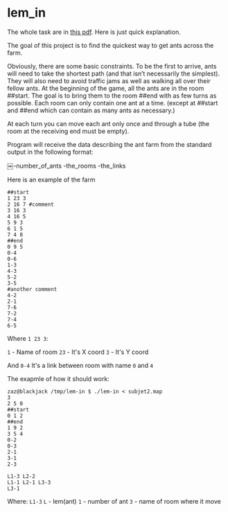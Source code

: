 # lem_in

The whole task are in [this pdf](https://github.com/franckevicz/lem_in/blob/master/lem-in.en.pdf).
Here is just quick explanation.

The goal of this project is to find the quickest way to get ants across the farm.

Obviously, there are some basic constraints. To be the first to arrive, ants will need to take the shortest path (and that isn’t necessarily the simplest). They will also need to avoid traffic jams as well as walking all over their fellow ants.
At the beginning of the game, all the ants are in the room ##start. The goal is to bring them to the room ##end with as few turns as possible. Each room can only contain one ant at a time. (except at ##start and ##end which can contain as many ants as necessary.)

At each turn you can move each ant only once and through a tube (the room at the receiving end must be empty).

Program will receive the data describing the ant farm from the standard output in the following format:

￼-number_of_ants
-the_rooms
-the_links

Here is an example of the farm
```
##start
1 23 3
2 16 7 #comment
3 16 3
4 16 5
5 9 3
6 1 5
7 4 8
##end
0 9 5
0-4
0-6
1-3
4-3
5-2
3-5
#another comment
4-2
2-1
7-6
7-2
7-4
6-5
```

Where `1 23 3`:

`1` - Name of room
`23` - It's X coord
`3` - It's Y coord

And `0-4`
It's a link between room with name `0` and `4`

The exapmle of how it should work:
```
zaz@blackjack /tmp/lem-in $ ./lem-in < subjet2.map
3
2 5 0 
##start
0 1 2 
##end
1 9 2 
3 5 4
0-2
0-3
2-1
3-1
2-3

L1-3 L2-2
L1-1 L2-1 L3-3
L3-1
```
Where: `L1-3`
`L` - lem(ant)
`1` - number of ant
`3` - name of room where it move
